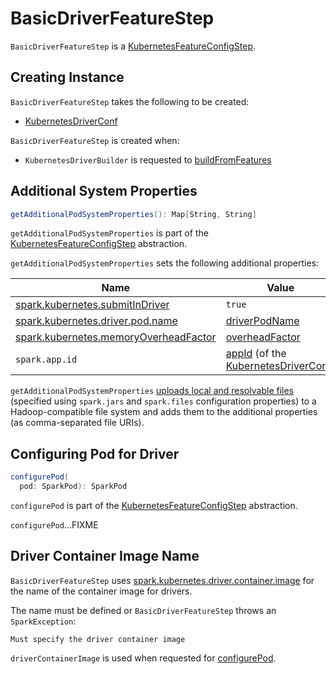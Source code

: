 # BasicDriverFeatureStep

`BasicDriverFeatureStep` is a [KubernetesFeatureConfigStep](KubernetesFeatureConfigStep.md).

## Creating Instance

`BasicDriverFeatureStep` takes the following to be created:

* <span id="conf"> [KubernetesDriverConf](KubernetesDriverConf.md)

`BasicDriverFeatureStep` is created when:

* `KubernetesDriverBuilder` is requested to [buildFromFeatures](KubernetesDriverBuilder.md#buildFromFeatures)

## <span id="getAdditionalPodSystemProperties"> Additional System Properties

```scala
getAdditionalPodSystemProperties(): Map[String, String]
```

`getAdditionalPodSystemProperties` is part of the [KubernetesFeatureConfigStep](KubernetesFeatureConfigStep.md#getAdditionalPodSystemProperties) abstraction.

`getAdditionalPodSystemProperties` sets the following additional properties:

Name     | Value
---------|---------
 [spark.kubernetes.submitInDriver](configuration-properties.md#spark.kubernetes.submitInDriver) | `true`
 [spark.kubernetes.driver.pod.name](configuration-properties.md#spark.kubernetes.driver.pod.name) | [driverPodName](#driverPodName)
 [spark.kubernetes.memoryOverheadFactor](configuration-properties.md#spark.kubernetes.memoryOverheadFactor) | [overheadFactor](#overheadFactor)
 `spark.app.id` | [appId](KubernetesDriverConf.md#appId) (of the [KubernetesDriverConf](#conf))

`getAdditionalPodSystemProperties` [uploads local and resolvable files](KubernetesUtils.md#uploadAndTransformFileUris) (specified using `spark.jars` and `spark.files` configuration properties) to a Hadoop-compatible file system and adds them to the additional properties (as comma-separated file URIs).

## <span id="configurePod"> Configuring Pod for Driver

```scala
configurePod(
  pod: SparkPod): SparkPod
```

`configurePod` is part of the [KubernetesFeatureConfigStep](KubernetesFeatureConfigStep.md#configurePod) abstraction.

`configurePod`...FIXME

## <span id="driverContainerImage"> Driver Container Image Name

`BasicDriverFeatureStep` uses [spark.kubernetes.driver.container.image](configuration-properties.md#spark.kubernetes.driver.container.image) for the name of the container image for drivers.

The name must be defined or `BasicDriverFeatureStep` throws an `SparkException`:

```text
Must specify the driver container image
```

`driverContainerImage` is used when requested for [configurePod](#configurePod).
